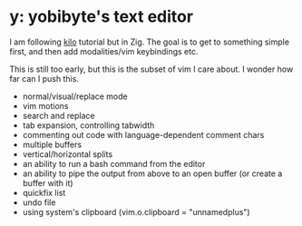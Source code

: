 # y: yobibyte's text editor

I am following [kilo](https://viewsourcecode.org/snaptoken/kilo/index.html) tutorial but in Zig.
The goal is to get to something simple first, and then add modalities/vim keybindings etc.

This is still too early, but this is the subset of vim I care about. I wonder how far can I push this.
- normal/visual/replace mode
- vim motions
- search and replace
- tab expansion, controlling tabwidth
- commenting out code with language-dependent comment chars
- multiple buffers
- vertical/horizontal splits
- an ability to run a bash command from the editor
- an ability to pipe the output from above to an open buffer (or create a buffer with it)
- quickfix list
- undo file
- using system's clipboard (vim.o.clipboard = "unnamedplus")
